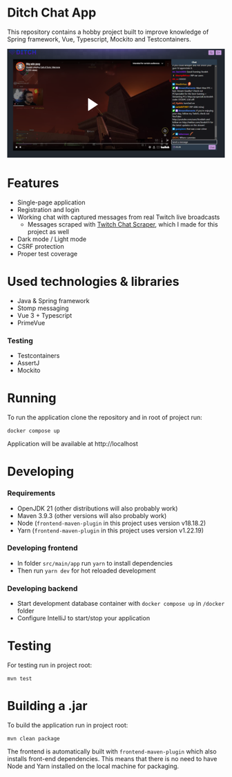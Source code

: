 # Ditch Chat App

This repository contains a hobby project built to improve knowledge of Spring framework, Vue, Typescript, Mockito and Testcontainers.

![](/screenshot.png "Screenshot of app")

# Features
- Single-page application 
- Registration and login
- Working chat with captured messages from real Twitch live broadcasts
  - Messages scraped with [Twitch Chat Scraper](https://github.com/karl977/TwitchChatScraper), which I made for this project as well
- Dark mode / Light mode
- CSRF protection
- Proper test coverage

# Used technologies & libraries
- Java & Spring framework
- Stomp messaging
- Vue 3 + Typescript
- PrimeVue

### Testing
- Testcontainers
- AssertJ
- Mockito

# Running
To run the application clone the repository and in root of project run:
```
docker compose up
```
Application will be available at http://localhost

# Developing
### Requirements
- OpenJDK 21 (other distributions will also probably work)
- Maven 3.9.3 (other versions will also probably work)
- Node (`frontend-maven-plugin` in this project uses version v18.18.2)
- Yarn (`frontend-maven-plugin` in this project uses version v1.22.19)

### Developing frontend
- In folder `src/main/app` run `yarn` to install dependencies
- Then run `yarn dev` for hot reloaded development

### Developing backend 
- Start development database container with `docker compose up` in `/docker` folder
- Configure IntelliJ to start/stop your application

# Testing
For testing run in project root:
```
mvn test
```

# Building a .jar
To build the application run in project root:
```
mvn clean package
```
The frontend is automatically built with `frontend-maven-plugin` which also installs front-end dependencies.
This means that there is no need to have Node and Yarn installed on the local machine for packaging.